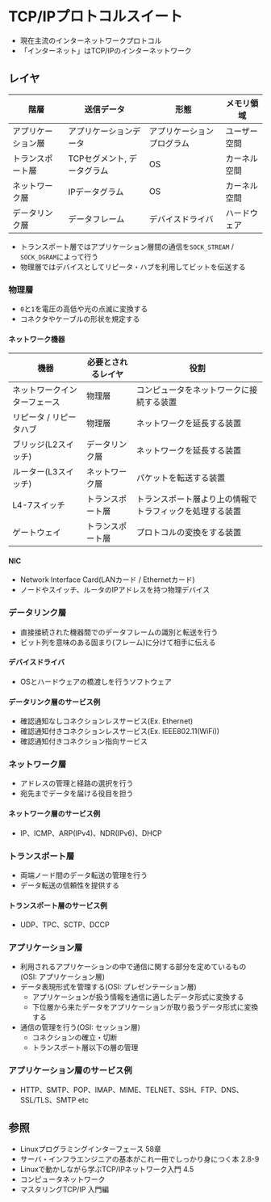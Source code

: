 # TCP/IPプロトコルスイート
- 現在主流のインターネットワークプロトコル
- 「インターネット」はTCP/IPのインターネットワーク

## レイヤ

| 階層               | 送信データ                  | 形態                       | メモリ領域   |
| -                  | -                           | -                          | -            |
| アプリケーション層 | アプリケーションデータ      | アプリケーションプログラム | ユーザー空間 |
| トランスポート層   | TCPセグメント, データグラム | OS                         | カーネル空間 |
| ネットワーク層     | IPデータグラム              | OS                         | カーネル空間 |
| データリンク層     | データフレーム              | デバイスドライバ           | ハードウェア |

- トランスポート層ではアプリケーション層間の通信を`SOCK_STREAM` / `SOCK_DGRAM`によって行う
- 物理層ではデバイスとしてリピータ・ハブを利用してビットを伝送する

### 物理層
- `0`と`1`を電圧の高低や光の点滅に変換する
- コネクタやケーブルの形状を規定する

#### ネットワーク機器

| 機器                         | 必要とされるレイヤ | 役割                                                     |
| -                            | -                  | -                                                        |
| ネットワークインターフェース | 物理層             | コンピュータをネットワークに接続する装置                 |
| リピータ / リピータハブ      | 物理層             | ネットワークを延長する装置                               |
| ブリッジ(L2スイッチ)         | データリンク層     | ネットワークを延長する装置                               |
| ルーター(L3スイッチ)         | ネットワーク層     | パケットを転送する装置                                   |
| L4-7スイッチ                 | トランスポート層   | トランスポート層より上の情報でトラフィックを処理する装置 |
| ゲートウェイ                 | トランスポート層   | プロトコルの変換をする装置                               |

#### NIC
- Network Interface Card(LANカード / Ethernetカード)
- ノードやスイッチ、ルータのIPアドレスを持つ物理デバイス

### データリンク層
- 直接接続された機器間でのデータフレームの識別と転送を行う
- ビット列を意味のある固まり(フレーム)に分けて相手に伝える

#### デバイスドライバ
- OSとハードウェアの橋渡しを行うソフトウェア

#### データリンク層のサービス例
- 確認通知なしコネクションレスサービス(Ex. Ethernet)
- 確認通知付きコネクションレスサービス(Ex. IEEE802.11(WiFi))
- 確認通知付きコネクション指向サービス

### ネットワーク層
- アドレスの管理と経路の選択を行う
- 宛先までデータを届ける役目を担う

#### ネットワーク層のサービス例
- IP、ICMP、ARP(IPv4)、NDR(IPv6)、DHCP

### トランスポート層
- 両端ノード間のデータ転送の管理を行う
- データ転送の信頼性を提供する

#### トランスポート層のサービス例
- UDP、TPC、SCTP、DCCP

### アプリケーション層
- 利用されるアプリケーションの中で通信に関する部分を定めているもの(OSI: アプリケーション層)
- データ表現形式を管理する(OSI: プレゼンテーション層)
  - アプリケーションが扱う情報を通信に適したデータ形式に変換する
  - 下位層から来たデータをアプリケーションが取り扱うデータ形式に変換する
- 通信の管理を行う(OSI: セッション層)
  - コネクションの確立・切断
  - トランスポート層以下の層の管理

### アプリケーション層のサービス例
- HTTP、SMTP、POP、IMAP、MIME、TELNET、SSH、FTP、DNS、SSL/TLS、SMTP etc

## 参照
- Linuxプログラミングインターフェース 58章
- サーバ・インフラエンジニアの基本がこれ一冊でしっかり身につく本 2.8-9
- Linuxで動かしながら学ぶTCP/IPネットワーク入門 4.5
- コンピュータネットワーク
- マスタリングTCP/IP 入門編
